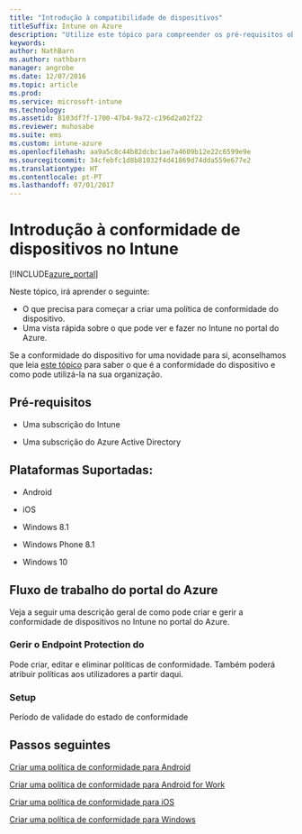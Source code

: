```yaml
---
title: "Introdução à compatibilidade de dispositivos"
titleSuffix: Intune on Azure
description: "Utilize este tópico para compreender os pré-requisitos obrigatórios para criar políticas de conformidade no Microsoft Intune\""
keywords: 
author: NathBarn
ms.author: nathbarn
manager: angrobe
ms.date: 12/07/2016
ms.topic: article
ms.prod: 
ms.service: microsoft-intune
ms.technology: 
ms.assetid: 8103df7f-1700-47b4-9a72-c196d2a02f22
ms.reviewer: muhosabe
ms.suite: ems
ms.custom: intune-azure
ms.openlocfilehash: aa9a5c8c44b82dcbc1ae7a4609b12e22c6599e9e
ms.sourcegitcommit: 34cfebfc1d8b81032f4d41869d74dda559e677e2
ms.translationtype: HT
ms.contentlocale: pt-PT
ms.lasthandoff: 07/01/2017
---
```

# <a name="get-started-with-device-compliance-in-intune"></a>Introdução à conformidade de dispositivos no Intune


[!INCLUDE[azure_portal](./includes/azure_portal.md)]

Neste tópico, irá aprender o seguinte: 

- O que precisa para começar a criar uma política de conformidade do dispositivo.
- Uma vista rápida sobre o que pode ver e fazer no Intune no portal do Azure. 

Se a conformidade do dispositivo for uma novidade para si, aconselhamos que leia [este tópico](device-compliance.md) para saber o que é a conformidade do dispositivo e como pode utilizá-la na sua organização.

##  <a name="pre-requisites"></a>Pré-requisitos

-   Uma subscrição do Intune

-   Uma subscrição do Azure Active Directory

##  <a name="supported-platforms"></a>Plataformas Suportadas:

-   Android

-   iOS

-   Windows 8.1

-   Windows Phone 8.1

-   Windows 10

##  <a name="azure-portal-workflow"></a>Fluxo de trabalho do portal do Azure

Veja a seguir uma descrição geral de como pode criar e gerir a conformidade de dispositivos no Intune no portal do Azure.

<!---### Overview

When you choose the **Set device compliance** workload, the blade opens with an  **Overview** section that displays a summary view of your compliance policies that you have created and the status of the devices they have been applied to. If you
don’t have any policies configured yet, the overview will just include the various reports but with no data.--->

### <a name="manage"></a>Gerir o Endpoint Protection do

Pode criar, editar e eliminar políticas de conformidade. Também poderá atribuir políticas aos utilizadores a partir daqui.

<!---### Monitor

This section is a detailed view of what you see in the **Overview**. A list of all the reports are displayed in this section and you can interactively drill down through each of these reports.--->

### <a name="setup"></a>Setup

Período de validade do estado de conformidade

##  <a name="next-steps"></a>Passos seguintes
[Criar uma política de conformidade para Android](compliance-policy-create-android.md)

[Criar uma política de conformidade para Android for Work](compliance-policy-create-android-for-work.md)

[Criar uma política de conformidade para iOS](compliance-policy-create-ios.md)

[Criar uma política de conformidade para Windows](compliance-policy-create-windows.md)
